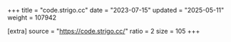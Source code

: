 +++
title = "code.strigo.cc"
date = "2023-07-15"
updated = "2025-05-11"
weight = 107942

[extra]
source = "https://code.strigo.cc/"
ratio = 2
size = 105
+++
